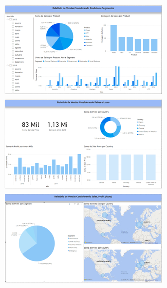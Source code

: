 ![Texto alternativo](pagina_1.png "Título opcional")

![Texto alternativo](pagina_2.png "Título opcional")

![Texto alternativo](pagina_3.png "Título opcional")
